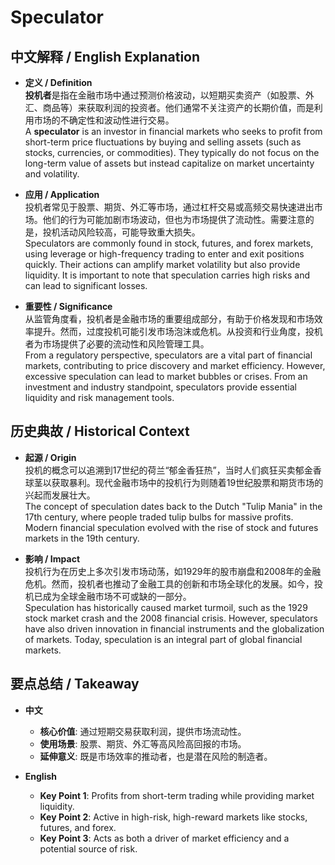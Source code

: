 # Speculator

## 中文解释 / English Explanation

* **定义 / Definition**  
  **投机者**是指在金融市场中通过预测价格波动，以短期买卖资产（如股票、外汇、商品等）来获取利润的投资者。他们通常不关注资产的长期价值，而是利用市场的不确定性和波动性进行交易。  
  A **speculator** is an investor in financial markets who seeks to profit from short-term price fluctuations by buying and selling assets (such as stocks, currencies, or commodities). They typically do not focus on the long-term value of assets but instead capitalize on market uncertainty and volatility.

* **应用 / Application**  
  投机者常见于股票、期货、外汇等市场，通过杠杆交易或高频交易快速进出市场。他们的行为可能加剧市场波动，但也为市场提供了流动性。需要注意的是，投机活动风险较高，可能导致重大损失。  
  Speculators are commonly found in stock, futures, and forex markets, using leverage or high-frequency trading to enter and exit positions quickly. Their actions can amplify market volatility but also provide liquidity. It is important to note that speculation carries high risks and can lead to significant losses.

* **重要性 / Significance**  
  从监管角度看，投机者是金融市场的重要组成部分，有助于价格发现和市场效率提升。然而，过度投机可能引发市场泡沫或危机。从投资和行业角度，投机者为市场提供了必要的流动性和风险管理工具。  
  From a regulatory perspective, speculators are a vital part of financial markets, contributing to price discovery and market efficiency. However, excessive speculation can lead to market bubbles or crises. From an investment and industry standpoint, speculators provide essential liquidity and risk management tools.

## 历史典故 / Historical Context

* **起源 / Origin**  
  投机的概念可以追溯到17世纪的荷兰“郁金香狂热”，当时人们疯狂买卖郁金香球茎以获取暴利。现代金融市场中的投机行为则随着19世纪股票和期货市场的兴起而发展壮大。  
  The concept of speculation dates back to the Dutch "Tulip Mania" in the 17th century, where people traded tulip bulbs for massive profits. Modern financial speculation evolved with the rise of stock and futures markets in the 19th century.

* **影响 / Impact**  
  投机行为在历史上多次引发市场动荡，如1929年的股市崩盘和2008年的金融危机。然而，投机者也推动了金融工具的创新和市场全球化的发展。如今，投机已成为全球金融市场不可或缺的一部分。  
  Speculation has historically caused market turmoil, such as the 1929 stock market crash and the 2008 financial crisis. However, speculators have also driven innovation in financial instruments and the globalization of markets. Today, speculation is an integral part of global financial markets.

## 要点总结 / Takeaway

* **中文**  
  - **核心价值**: 通过短期交易获取利润，提供市场流动性。  
  - **使用场景**: 股票、期货、外汇等高风险高回报的市场。  
  - **延伸意义**: 既是市场效率的推动者，也是潜在风险的制造者。

* **English**  
  - **Key Point 1**: Profits from short-term trading while providing market liquidity.  
  - **Key Point 2**: Active in high-risk, high-reward markets like stocks, futures, and forex.  
  - **Key Point 3**: Acts as both a driver of market efficiency and a potential source of risk.